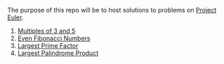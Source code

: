 The purpose of this repo will be to host solutions to problems on [Project Euler](https://projecteuler.net/progress=err0r__).
1. [Multiples of 3 and 5](001/) 
2. [Even Fibonacci Numbers](002/)
3. [Largest Prime Factor](003/)
4. [Largest Palindrome Product](004/)